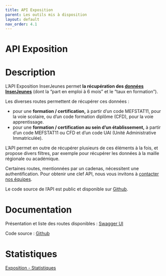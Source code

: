 ```yaml
---
title: API Exposition
parent: Les outils mis à disposition
layout: default
nav_order: 4.1
---
```


# API Exposition

# Description

L’API Exposition InserJeunes permet **la récupération des [données InserJeunes]** (dont la “part en emploi à 6 mois” et le “taux en formation”).

Les diverses routes permettent de récupérer ces données : 

- pour une **formation / certification,** à partir d’un code MEFSTAT11, pour la voie scolaire, ou d’un code formation diplôme (CFD), pour la voie apprentissage.
- pour une **formation / certification au sein d’un établissement,** à partir d’un code MEFSTAT11 ou CFD et d’un code UAI (Unité Administrative Immatriculée).

L’API permet en outre de récupérer plusieurs de ces éléments à la fois, et propose divers filtres, par exemple pour récupérer les données à la maille régionale ou académique.

Certaines routes, mentionnées par un cadenas, nécessitent une authentification. Pour obtenir une clef API, nous vous invitons à [contacter nos équipes](mailto:contact@inserjeunes.beta.gouv.fr).

Le code source de l’API est public et disponible sur [Github].

# Documentation

Présentation et liste des routes disponibles :
[Swagger UI]

Code source : 
[Github]

# Statistiques

[Exposition - Statistiques]

[données InserJeunes]: https://documentation.exposition.inserjeunes.beta.gouv.fr/
[Github]: https://github.com/mission-apprentissage/trajectoires-pro/
[Swagger UI]: https://exposition.inserjeunes.beta.gouv.fr/api/doc/#/default/get_api_inserjeunes_formations
[Exposition - Statistiques]: https://statistiques.exposition.inserjeunes.beta.gouv.fr/